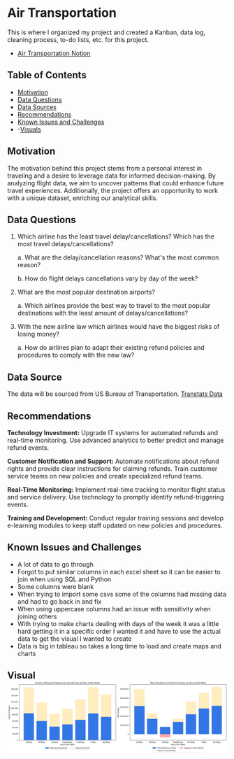 # Air Transportation 

This is where I organized my project and created a Kanban, data log, cleaning process, to-do lists, etc. for this project. 

- [Air Transportation Notion](https://branched-pink-807.notion.site/Air-Transportation-19f938dc8e8c4c09941d75e1aa3887b0?pvs=4)

## Table of Contents
- [Motivation](#motivation)
- [Data Questions](#data-questions)
- [Data Sources](#data-sources)
- [Recommendations](#recommendations)
- [Known Issues and Challenges](#known-issues-and-challenges)
- -[Visuals](#visuals)

## Motivation
The motivation behind this project stems from a personal interest in traveling and a desire to leverage data for informed decision-making. By analyzing flight data, we aim to uncover patterns that could enhance future travel experiences. Additionally, the project offers an opportunity to work with a unique dataset, enriching our analytical skills.

## Data Questions
1. Which airline has the least travel delay/cancellations? Which has the most travel delays/cancellations?
   
   a. What are the delay/cancellation reasons? What's the most common reason?
     
   b. How do flight delays cancellations vary by day of the week?

2. What are the most popular destination airports?
     
   a. Which airlines provide the best way to travel to the most popular destinations with the least amount of delays/cancellations? 

3. With the new airline law which airlines would have the biggest risks of losing money?

   a. How do airlines plan to adapt their existing refund policies and procedures to comply with the new law?

## Data Source
The data will be sourced from US Bureau of Transportation. [Transtats Data](https://www.transtats.bts.gov/DL_SelectFields.aspx?gnoyr_VQ=FGK&QO_fu146_anzr=b0-gvzr)

## Recommendations
**Technology Investment:** Upgrade IT systems for automated refunds and real-time monitoring. Use advanced analytics to better predict and manage refund events.

**Customer Notification and Support:** Automate notifications about refund rights and provide clear instructions for claiming refunds. Train customer service teams on new policies and create specialized refund teams.

**Real-Time Monitoring:** Implement real-time tracking to monitor flight status and service delivery. Use technology to promptly identify refund-triggering events.

**Training and Development:** Conduct regular training sessions and develop e-learning modules to keep staff updated on new policies and procedures.

## Known Issues and Challenges
- A lot of data to go through
- Forgot to put similar columns in each excel sheet so it can be easier to join when using SQL and Python
- Some columns were blank
- When trying to import some csvs some of the columns had missing data and had to go back in and fix
- When using uppercase columns had an issue with sensitivity when joining others
- With trying to make charts dealing with days of the week it was a little hard getting it in a specific order I wanted it and have to use the actual data to get the visual I wanted to create
- Data is big in tableau so takes a long time to load and create maps and charts

## Visual ![Project Visual](https://github.com/larissaemma/air_transportation/blob/larissa_branch/visuals/comparing_charts.png)
